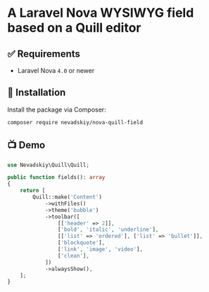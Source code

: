 # A Laravel Nova WYSIWYG field based on a Quill editor

## ✅ Requirements

- Laravel Nova `4.0` or newer

## 🔌 Installation

Install the package via Composer:

```bash
composer require nevadskiy/nova-quill-field
````

## 📺 Demo

```php
use Nevadskiy\Quill\Quill;

public function fields(): array
{
    return [
        Quill::make('Content')
            ->withFiles()
            ->theme('bubble')
            ->toolbar([
                [['header' => 2]],
                ['bold', 'italic', 'underline'],
                [['list' => 'ordered'], ['list' => 'bullet']],
                ['blockquote'],
                ['link', 'image', 'video'],
                ['clean'],
            ])
            ->alwaysShow(),
    ];
}
```
